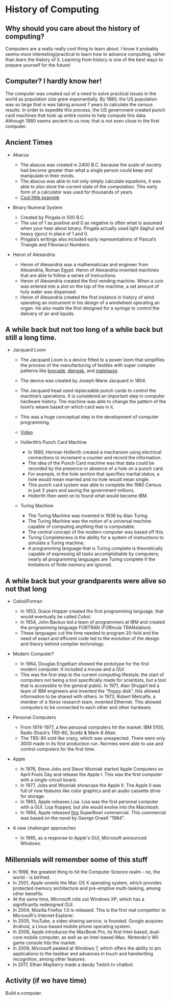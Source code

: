 # History of Computing

## <strong>Why should you care about the history of computing?</strong>

Computers are a really really cool thing to learn about. I know it probably seems more interesting/practical to learn how to advance computing, rather than learn the history of it. Learning from history is one of the best ways to prepare yourself for the future! 

## Computer? I hardly know her!

The computer was created out of a need to solve practical issues in the world as population size grew exponentially. By 1880, the US population was so large that is was taking around 7 years to calculate the census results.
 In order to expedite this process, the US government created punch card machines that took up entire rooms to help compute this data. Although 1880 seems ancient to us now, that is not even close to the first computer. 


## Ancient Times
* Abacus
  * The abacus was created in 2400 B.C. because the scale of society had become greater than what a single person could keep and      manipulate in their minds. 
  * The abacus was able to not only simply calculate equations, it was able to also store the current state of the computation. This  early form of a calculator was used for thousands of years.
  * [Cool little example](http://www.mathematik.uni-marburg.de/~thormae/lectures/ti1/code/abacus/sanpan.html)
  
  
 * Binary Numeral System
   * Created by Pingala in 500 B.C.
   * The use of 1 as positive and 0 as negative is often what is assumed when your hear about binary. Pingala actually used light (laghu) and heavy (guru) in place of 1 and 0.
   * Pingala’s writings also included early representations of Pascal’s Triangle and Fibonacci Numbers.
   
   
* Heron of Alexandria
   * Heron of Alexandria was a mathematician and engineer from Alexandria, Roman Egypt. Heron of Alexandria invented machines that are able to follow a series of instructions.
   * Heron of Alexandria created the first vending machine. When a coin was entered into a slot on the top of the machine, a set amount of holy water was dispensed.
   * Heron of Alexandria created the first instance in history of wind operating an instrument in his design of a windwheel operating an organ. He also made the first designed for a syringe to control the delivery of air and liquids.

## A while back but not too long of a while back but still a long time.

* Jacquard Loom
    * The Jacquard Loom is a device fitted to a power loom that simplifies the process of the manufacturing of textiles with super complex patterns like [brocade](https://upload.wikimedia.org/wikipedia/commons/thumb/9/9e/Paris_-_Cath%C3%A9drale_Notre-Dame_-_Tr%C3%A9sor_de_la_cath%C3%A9drale_-_Ornements_sacerdotaux_-3.JPG/800px-Paris_-_Cath%C3%A9drale_Notre-Dame_-_Tr%C3%A9sor_de_la_cath%C3%A9drale_-_Ornements_sacerdotaux_-3.JPG), [damask](https://upload.wikimedia.org/wikipedia/commons/thumb/1/1f/ItalianSilkDamask.jpg/220px-ItalianSilkDamask.jpg), and [matelasse](https://upload.wikimedia.org/wikipedia/commons/thumb/0/01/Woven_Fabric_%28ST509%29_-_Woven_Fabric_-_MoMu_Antwerp.jpg/220px-Woven_Fabric_%28ST509%29_-_Woven_Fabric_-_MoMu_Antwerp.jpg).
    * The device was created by Joseph Marie Jacquard in 1804. 
    * The Jacquard head used replaceable punch cards to control the machine’s operations. It is considered an important step in computer hardware history. The machine was able to change the pattern of the loom’s weave based on which card was in it. 
    * This was a huge conceptual step in the development of computer programming.
    * [Video](https://www.youtube.com/watch?v=OlJns3fPItE)
    
  * Hollerith’s Punch Card Machine
    * In 1890, Herman Hollerith created a mechanism using electrical connections to increment a counter and record the information.
    * The idea of the Punch Card machine was that data could be recorded by the presence or absence of a hole on a punch card.
    * For example, in the hole section that specifies marital status, a hole would mean married and no hole would mean single.
    * This punch card system was able to complete the 1980 Census in just 3 years and saving the government millions. 
    * Hollerith then went on to found what would become IBM.
    
  * Turing Machine
    * The Turing Machine was invented in 1936 by Alan Turing.
    * The Turing Machine was the notion of a universal machine capable of computing anything that is computable.
    * The central concept of the modern computer was based off this.
    * Turing Completeness is the ability for a system of instructions to simulate a Turing machine.
    * A programming language that is Turing complete is theoretically capable of expressing all tasks accomplishable by computers; nearly all programming languages are Turing complete if the limitations of finite memory are ignored.
    
    
## A while back but your grandparents were alive so not that long
  * Cobol/Fortran
    * In 1953, Grace Hopper created the first programming language, that would eventually be called Cobol.
    * In 1954, John Backus led a team of programmers at IBM and created the programming language FORTRAN (FORmula TRANslation).
    * These languages cut the time needed to program 20-fold and the need of exact and efficient code led to the evolution of the design and theory behind compiler technology.
    
  * Modern Computer?
    * In 1964, Douglas Engelbart showed the prototype for the first modern computer. It included a mouse and a GUI.
    * This was the first step to the current computing lifestyle; the start of computers not being a tool specifically made for scientists, but a tool that is accessible to the general public.
    In 1971, Alan Shugart led a team of IBM engineers and invented the “floppy disk”, this allowed information to be shared with others.
In 1973, Robert Metcalfe, a member of a Xerox research team, invented Ethernet. This allowed computers to be connected to each other and other hardware.  


  * Personal Computers
    * From 1974-1977, a few personal computers hit the market: IBM 5100, Radio Shack’s TRS-80, Scelbi & Mark-8 Altair.
    * The TRS-80 sold like crazy, which was unexpected. There were only 3000 made in its first production run. Normies were able to use and control computers for the first time.
  * Apple
    * In 1976, Steve Jobs and Steve Wozniak started Apple Computers on April Fools Day and release the Apple I. This was the first computer with a single-circuit board.
    * In 1977, Jobs and Wozniak showcase the Apple II. The Apple II was full of new features like color graphics and an audio cassette drive for storage.
    * In 1983, Apple releases Lisa. Lisa was the first personal computer with a GUI. Lisa flopped, but she would evolve into the Macintosh.
    * In 1984, Apple released [this](https://www.youtube.com/watch?v=2zfqw8nhUwA) SuperBowl commercial. This commercial was based on the novel by George Orwell "1984". 
   * A new challenger approaches
      * In 1985, as a response to Apple's GUI, Microsoft announced Windows.

## Millennials will remember some of this stuff

  * In 1998, the greatest thing to hit the Computer Science realm - no, the world - is birthed.
  * In 2001, Apple unveils the Mac OS X operating system, which provides protected memory architecture and pre-emptive multi-tasking, among other benefits. 
  * At the same time, Microsoft rolls out Windows XP, which has a significantly redesigned GUI.
  * In 2004, Mozilla Firefox 1.0 is released. This is the first real competitor to Microsoft's Internet Explorer.
  * In 2005, YouTube, a video sharing service, is founded. Google acquires Android, a Linux-based mobile phone operating system.
  * In 2006, Apple introduces the MacBook Pro, its first Intel-based, dual-core mobile computer, as well as an Intel-based iMac. Nintendo's Wii game console hits the market.
  * In 2009, Microsoft peaked at Windows 7, which offers the ability to pin applications to the taskbar and advances in touch and handwriting recognition, among other features.
  * In 2017, Ethan Mayberry made a dandy Twitch.tv chatbot.
      
## Activity (if we have time)
  
  Build a computer.
    




